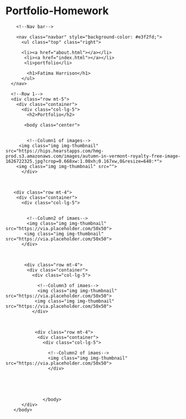 # Portfolio-Homework
<!--Portfolio-->
<!DOCTYPE html>
<html lang="en">
<head>
    <meta charset="UTF-8
    <meta http-equiv="X-UA-Compatible" content="IE=edge">
    <meta name="viewport" content="width=device-width, initial-scale=1.0">
    <title>Homework portfolio</title>
    <link rel="stylesheet" href="https://maxcdn.bootstrapcdn.com/bootstrap/4.0.0/css/bootstrap.min.css">
  <link rel="stylesheet" href="portfolio.css">
  </head>
<body>

        <!--Nav bar-->
        
        <nav class="navbar" style="background-color: #e3f2fd;">
          <ul class="top" class="right">
           
          <li><a href="about.html"></a></li>
           <li><a href="index.html"></a></li>
           <li>portfolio</li>
           
            <h1>Fatima Harrison</h1>
          </ul>
      </nav> 

      <!--Row 1-->
      <div class="row mt-5">
        <div class="container">
          <div class="col-lg-5">
            <h2>Portfolio</h2>
        
           <body class="center">
      
      
            <!--Column1 of images-->
         <img class="img img-thumbnail" src="https://hips.hearstapps.com/hmg-prod.s3.amazonaws.com/images/autumn-in-vermont-royalty-free-image-1626722325.jpg?crop=0.668xw:1.00xh;0.167xw,0&resize=640:*">
        <img class="img img-thumbnail" src="">
          </div>
        
        
       
       <div class="row mt-4">
        <div class="container">
          <div class="col-lg-5"> 
          
           
            <!--Column2 of imaes-->
            <img class="img img-thumbnail" src="https://via.placeholder.com/50x50">
           <img class="img img-thumbnail" src="https://via.placeholder.com/50x50">
          </div>
         
       

           <div class="row mt-4">
            <div class="container">
              <div class="col-lg-5"> 
               
                <!--Column3 of imaes-->
                <img class="img img-thumbnail" src="https://via.placeholder.com/50x50">
               <img class="img img-thumbnail" src="https://via.placeholder.com/50x50">
              </div>



               <div class="row mt-4">
                <div class="container">
                  <div class="col-lg-5"> 
                   
                    <!--Column2 of imaes-->
                    <img class="img img-thumbnail" src="https://via.placeholder.com/50x50">
                    </div>
                   
             
       
       
       
                  </body>
          </div>
       </body>
</html>
